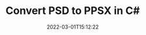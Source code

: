 ---
############################# Static ############################
layout: "auto-gen-conversion"
date: 2022-03-01T15:12:22
draft: false
otherformats: bmp dcm emf emz gif ico jp2 jpeg jpg png pps ppsx ppt pptx psb psd svg svgz tga tif tiff webp wmf wmz
breadcrumb: PSD to PPSX in C#

############################# Head ############################
head_title: "PSD to PPSX Converter in C#"
head_description: "Convert PSD to PPSX in .NET using a few lines of code. Use the GroupDocs Document Conversion API to convert over 160 file formats."

############################# Header ############################
title: "Convert PSD to PPSX in C#"
description: "PSD to PPSX conversion with a few lines of .NET code"
bg_image: "https://cms.admin.containerize.com/templates/aspose/App_Themes/V3/images/bg/header1.png"
bg_overlay: false
button:
    enable: true

############################# SubMenu ############################
submenu:
    enable: true

    left:
        img_alt: "GroupDocs.Conversion for .NET"
        image: "https://cms.admin.containerize.com/templates/groupdocs/images/product-logos/90x90-noborder/groupdocs-conversion-net.png"
        product: "GroupDocs.Conversion"
        platform: ".NET"

    

############################# About ############################
about:
    enable: true
    title: "About GroupDocs.Conversion для .NET API"
    content: |
        [GroupDocs.Conversion for .NET](https://products.groupdocs.com/conversion/net/) can be used to convert Microsoft Word, Excel, PowerPoint, PDF, Visio and other formats. GroupDocs.Conversion is a standalone API that is suitable for back-end and internal systems where high performance is required. It does not depend on any software such as Microsoft or Open Office.
    

overview:
    enable: true
    content: |
        Convert your PSD files to PPSX in .NET easily. You can use just a couple of C# code lines in any platform of your choice like - Windows, Linux, macOS.
        You can try PSD to PPSX conversion for free and evaluate conversion results quality.
        Along with simple file conversion scenarios you can try more advanced options for loading source PSD file and for saving output PPSX result. 
        
        For example, for the source PSD file you may use the following load options:

        * auto-detect file format;
        * specify password for protected files (if file format supports it);
        * replace missing fonts to preserve document appearance.
        
        There are also advanced convert options for the PPSX file:

        * convert specific document page or page range;
        * add a watermark to the converted PPSX file.

        Once conversion is completed you can save your PPSX file to the local file path or any third-party storage like FTP, Amazon S3, Google Drive, Dropbox etc.
        Please note - to convert PSD to PPSX there is no need for any additional software installed - like MS Office, Open Office, Adobe Acrobat Reader etc. 


############################# Steps ############################
steps:
    enable: true
    title_left: "Steps to convert PSD to PPSX in C#"
    content_left: |
        [GroupDocs.Conversion](https://products.groupdocs.com/conversion/net/) makes it easy for developers to convert a PSD file to PPSX with a few lines of code.

        * Create an instance of the Converter class and provide the file PSD with the full path
        * Create and set ConvertOptions for PPSX type.
        * Call the Converter.Convert method and pass the full path and format (PPSX) as a parameter
        
    title_right: "System Requirements"
    content_right: |
        Basic conversion with GroupDocs.Conversion for .NET can be done in just a few simple steps. Our APIs are supported on all major platforms and operating systems. Before executing the code below, make sure you have the following prerequisites installed on your system.

        * Operating systems: Microsoft Windows, Linux, MacOS
        * Development environments: Microsoft Visual Studio, Xamarin, MonoDevelop
        * Frameworks: .NET Framework, .NET Standard, .NET Core, Mono
        * Get the latest GroupDocs.Conversion for .NET from [Nuget](https://www.nuget.org/packages/groupdocs.conversion)
        
    code: |
        ```cs
        // Load PSD file
        var converter = new GroupDocs.Conversion.Converter("template.psd");
        // Set conversion parameters for PPSX format
        var convertOptions = converter.GetPossibleConversions()["ppsx"].ConvertOptions;
        // Convert to PPSX format
        converter.Convert("output.ppsx", convertOptions);        
        ```
        
demos:
    enable: true
    title: "PSD to PPSX Live Demo"
    content: |
       Convert PSD to PPSX now by visiting the [GroupDocs.Conversion App](https://products.groupdocs.app/conversion/family) website. Online demo has the following advantages
          

more_formats:
    enable: true
    title: "Other supported transformations PSD"
    content: "You can also convert PSD to many other file formats. Please see the list below."
       
       
back_to_top:
    enable: true
---